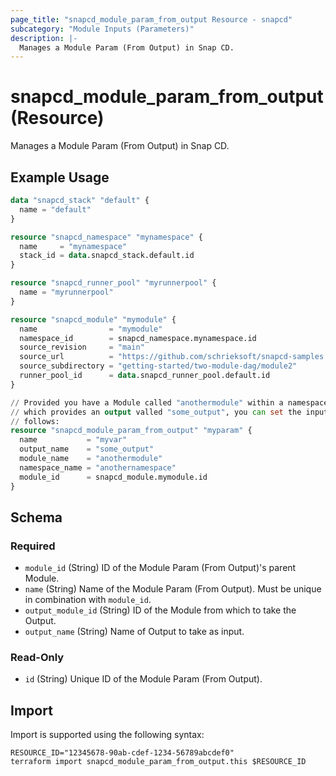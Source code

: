 ```yaml
---
page_title: "snapcd_module_param_from_output Resource - snapcd"
subcategory: "Module Inputs (Parameters)"
description: |-
  Manages a Module Param (From Output) in Snap CD.
---
```


# snapcd_module_param_from_output (Resource)

Manages a Module Param (From Output) in Snap CD.


## Example Usage

```terraform
data "snapcd_stack" "default" {
  name = "default"
}

resource "snapcd_namespace" "mynamespace" {
  name     = "mynamespace"
  stack_id = data.snapcd_stack.default.id
}

resource "snapcd_runner_pool" "myrunnerpool" {
  name = "myrunnerpool"
}

resource "snapcd_module" "mymodule" {
  name                = "mymodule"
  namespace_id        = snapcd_namespace.mynamespace.id
  source_revision     = "main"
  source_url          = "https://github.com/schrieksoft/snapcd-samples.git"
  source_subdirectory = "getting-started/two-module-dag/module2"
  runner_pool_id      = data.snapcd_runner_pool.default.id
}

// Provided you have a Module called "anothermodule" within a namespace called "anothernamespace" (within the same Stack as "mymodule"), 
// which provides an output valled "some_output", you can set the input paramter "var.myvar" equal to the value stored in "some_output" as 
// follows:
resource "snapcd_module_param_from_output" "myparam" {
  name           = "myvar"
  output_name    = "some_output"
  module_name    = "anothermodule"
  namespace_name = "anothernamespace"
  module_id      = snapcd_module.mymodule.id
}
```

<!-- schema generated by tfplugindocs -->
## Schema

### Required

- `module_id` (String) ID of the Module Param (From Output)'s parent Module.
- `name` (String) Name of the Module Param (From Output).  Must be unique in combination with `module_id`.
- `output_module_id` (String) ID of the Module from which to take the Output.
- `output_name` (String) Name of Output to take as input.

### Read-Only

- `id` (String) Unique ID of the Module Param (From Output).

## Import

Import is supported using the following syntax:

```shell
RESOURCE_ID="12345678-90ab-cdef-1234-56789abcdef0"
terraform import snapcd_module_param_from_output.this $RESOURCE_ID
```
